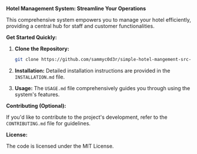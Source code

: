 **Hotel Management System: Streamline Your Operations**

This comprehensive system empowers you to manage your hotel efficiently, providing a central hub for staff and customer functionalities.

**Get Started Quickly:**

1. **Clone the Repository:**
   ```bash
   git clone https://github.com/sammyc0d3r/simple-hotel-mangement-src-java.git
   ```
2. **Installation:**
   Detailed installation instructions are provided in the `INSTALLATION.md` file.

3. **Usage:**
   The `USAGE.md` file comprehensively guides you through using the system's features.

**Contributing (Optional):**

If you'd like to contribute to the project's development, refer to the `CONTRIBUTING.md` file for guidelines.

**License:**

The code is licensed under the MIT License.
